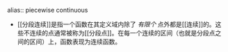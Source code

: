 alias:: piecewise continuous

- [[分段连续]]是指一个函数在其定义域内除了 *有限个* 点外都是[[连续]]的。这些不连续的点通常被称为[[分段点]]。在每一个连续的区间（也就是分段点之间的区间）上，函数表现为连续函数。
